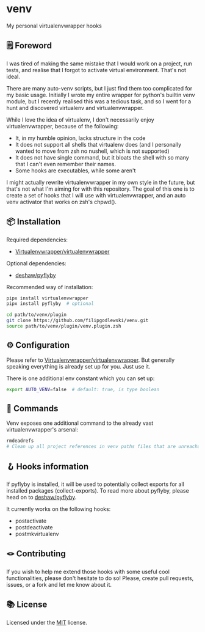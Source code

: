 # venv

My personal virtualenvwrapper hooks

## 🗒️ Foreword

I was tired of making the same mistake that I would work on a project, run tests,
and realise that I forgot to activate virtual environment. That's not ideal.

There are many auto-venv scripts, but I just find them too complicated for my
basic usage. Initially I wrote my entire wrapper for python's builtin venv module,
but I recently realised this was a tedious task, and so I went for a hunt and
discovered virtualenv and virtualenvwrapper.

While I love the idea of virtualenv, I don't necessarily enjoy virtualenvwrapper,
because of the following:

- It, in my humble opinion, lacks structure in the code
- It does not support all shells that virtualenv does (and I personally wanted to
  move from zsh no nushell, which is not supported)
- It does not have single command, but it bloats the shell with so many that I can't
  even remember their names.
- Some hooks are executables, while some aren't

I might actually rewrite virtualenvwrapper in my own style in the future, but that's
not what I'm aiming for with this repository. The goal of this one is to create
a set of hooks that I will use with virtualenvwrapper, and an auto venv activator
that works on zsh's chpwd().

## 📦 Installation

Required dependencies:

- [Virtualenvwrapper/virtualenvwrapper](https://virtualenvwrapper.readthedocs.io/en/latest/index.html)

Optional dependencies:

- [deshaw/pyflyby](https://github.com/deshaw/pyflyby)

Recommended way of installation:

```sh
pipx install virtualenvwrapper
pipx install pyflyby  # optional

cd path/to/venv/plugin
git clone https://github.com/filipgodlewski/venv.git
source path/to/venv/plugin/venv.plugin.zsh
```

## ⚙️ Configuration

Please refer to [Virtualenvwrapper/virtualenvwrapper](https://virtualenvwrapper.readthedocs.io/en/latest/index.html).
But generally speaking everything is already set up for you. Just use it.

There is one additional env constant which you can set up:

```sh
export AUTO_VENV=false  # default: true, is type boolean
```

## 📢 Commands

Venv exposes one additional command to the already vast virtualenvwrapper's arsenal:

```sh
rmdeadrefs
# Clean up all project references in venv paths files that are unreachable.
```

## 🪝 Hooks information

If pyflyby is installed, it will be used to potentially collect exports for
all installed packages (collect-exports). To read more about pyflyby,
please head on to [deshaw/pyflyby](https://github.com/deshaw/pyflyby).

It currently works on the following hooks:

- postactivate
- postdeactivate
- postmkvirtualenv

## 🪢 Contributing

If you wish to help me extend those hooks with some useful cool functionalities,
please don't hesitate to do so! Please, create pull requests, issues,
or a fork and let me know about it.

## 📚 License

Licensed under the [MIT](./LICENSE) license.

